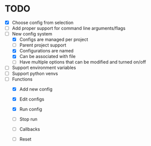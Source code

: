 # TODO
- [x] Choose config from selection
- [ ] Add proper support for command line arguments/flags
- [ ] New config system
    - [x] Configs are managed per project
    - [ ] Parent project support
    - [x] Configurations are named
    - [x] Can be associated with file
    - [ ] Have multiple options that can be modified and turned on/off 
- [ ] Support environment variables
- [ ] Support python venvs
- [ ] Functions
    - [x] Add new config
    - [x] Edit configs
    - [x] Run config
    - [ ] Stop run
    - [ ] Callbacks
    - [ ] Reset

